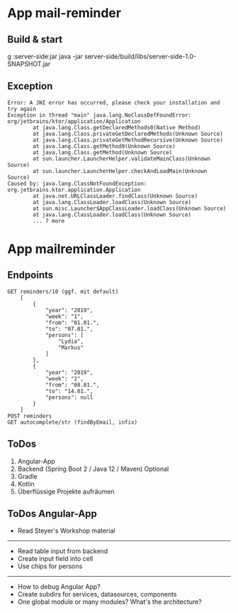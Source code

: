 # App mail-reminder
## Build & start
g :server-side:jar
java -jar server-side/build/libs/server-side-1.0-SNAPSHOT.jar

## Exception
    Error: A JNI error has occurred, please check your installation and try again
    Exception in thread "main" java.lang.NoClassDefFoundError: org/jetbrains/ktor/application/Application
            at java.lang.Class.getDeclaredMethods0(Native Method)
            at java.lang.Class.privateGetDeclaredMethods(Unknown Source)
            at java.lang.Class.privateGetMethodRecursive(Unknown Source)
            at java.lang.Class.getMethod0(Unknown Source)
            at java.lang.Class.getMethod(Unknown Source)
            at sun.launcher.LauncherHelper.validateMainClass(Unknown Source)
            at sun.launcher.LauncherHelper.checkAndLoadMain(Unknown Source)
    Caused by: java.lang.ClassNotFoundException: org.jetbrains.ktor.application.Application
            at java.net.URLClassLoader.findClass(Unknown Source)
            at java.lang.ClassLoader.loadClass(Unknown Source)
            at sun.misc.Launcher$AppClassLoader.loadClass(Unknown Source)
            at java.lang.ClassLoader.loadClass(Unknown Source)
            ... 7 more

# App mailreminder

## Endpoints
    GET reminders/10 (ggf. mit default)
        [
            {
                "year": "2019",
                "week": "1",
                "from": "01.01.",
                "to": "07.01.",
                "persons": [
                    "Lydia",
                    "Markus"
                ]
            },
            {
                "year": "2019",
                "week": "2",
                "from": "08.01.",
                "to": "14.01.",
                "persons": null
            }
        ]
    POST reminders
    GET autocomplete/str (findByEmail, infix)

## ToDos
1. Angular-App
1. Backend (Spring Boot 2 / Java 12 / Maven)
Optional
1. Gradle
1. Kotlin
1. Überflüssige Projekte aufräumen

## ToDos Angular-App
* Read Steyer's Workshop material
---
* Read table input from backend
* Create input field into cell
* Use chips for persons
---
* How to debug Angular App?
* Create subdirs for services, datasources, components
* One global module or many modules? What's the architecture?
